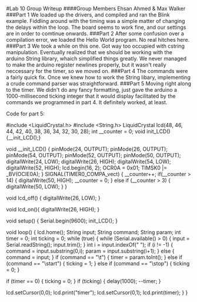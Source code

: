 #Lab 10 Group Writeup
####Group Members
Ehsan Ahmed &
Max Walker
###Part 1
We loaded up the drivers, and compiled and ran the Blink example. Fiddling around with the timing was a simple matter of changing the delays within the loop. The board seems to work fine, and our settings are in order to comtinue onwards.
###Part 2
After some confusion over a compilation error, we loaded the Hello World program. No real hitches here.
###Part 3
We took a while on this one. Got way too occupied with cstring manipulation. Eventually realized that we should be working with the arduino String library, whaich simplified things greatly. We never managed to make the arduino register newlines properly, but it wasn't really neccessary for the timer, so we moved on.
###Part 4
The commands were a fairly quick fix. Once we knew how to work the String libary, implementing a crude command parser was straightforward.
###Part 5
Moving right along to the timer. We didn't do any fancy formatting, just gave the arduino a 1000-millisecond ticking integer that it would display facilitated by the commands we programmed in part 4. It definitely worked, at least.

Code for part 5:

#include <LiquidCrystal.h>
#include <String.h>
LiquidCrystal lcd(48, 46, 44, 42, 40, 38, 36, 34, 32, 30, 28);
int __counter = 0;
void init_LCD() {__init_LCD();}

void __init_LCD() {
  pinMode(24, OUTPUT);
  pinMode(26, OUTPUT);
  pinMode(54, OUTPUT);
  pinMode(52, OUTPUT);
  pinMode(50, OUTPUT);
  digitalWrite(24, LOW);
  digitalWrite(26, HIGH);
  digitalWrite(54, LOW);
  digitalWrite(52, HIGH);
  lcd.begin(16, 2);
  OCR0A = 0x01;
  TIMSK0 |= _BV(OCIE0A);
}
SIGNAL(TIMER0_COMPA_vect)
{
  __counter++;
  if(__counter > 14) {
    digitalWrite(50, HIGH);
    __counter = 0;
  }
  else if (__counter > 3) {
    digitalWrite(50, LOW);
  }
}

void lcd_off() {
  digitalWrite(26, LOW);
}

void lcd_on(){
  digitalWrite(26, HIGH);
}

void setup() {
  Serial.begin(9600);
  init_LCD();
}

void loop() {
  lcd.home();
  String input;
  String command;
  String param;
  int timer = 0;
  int ticking = 0;
  while (true) {
  while (Serial.available() > 0) {
    input = Serial.readString();
    input.trim();
  }
  int i = input.indexOf(" ");
  if (i != -1) {
    command = input.substring(0,i);
    param = input.substring(i+1);
  } else {
    command = input;
  }
  if (command == "\\t") {
    timer = param.toInt();
  } else if (command == "\\start") {
    ticking = 1;
  } else if (command == "\\stop") {
    ticking = 0;
  }

  if (timer == 0) {
    ticking = 0;
  }
  if (ticking) {
    delay(1000);
    --timer;
  } 

  lcd.setCursor(0,0);
  lcd.print("timer");
  lcd.setCursor(0,1);
  lcd.print(timer);
  }
}
